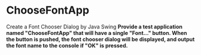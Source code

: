 # ChooseFontApp
Create a Font Chooser Dialog by Java Swing
<b>
Provide a test application named "ChooseFontApp" that will have a single "Font..." button.
<b>
When the button is pushed, the font chooser dialog will be displayed, and output the font name to the console if "OK" is pressed. 
